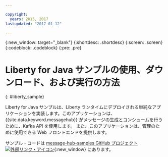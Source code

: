 ```yaml
---

copyright:
  years: 2015, 2017
lastupdated: "2017-01-12"

---
```


{:new_window: target="_blank"}
{:shortdesc: .shortdesc}
{:screen: .screen}
{:codeblock: .codeblock}
{:pre: .pre}

# Liberty for Java サンプルの使用、ダウンロード、および実行の方法
{: #liberty_sample}

Liberty for Java サンプルは、Liberty ランタイムにデプロイされる単純なアプリケーションを実装します。このアプリケーションは、{{site.data.keyword.messagehub}} がメッセージの生成とコンシュームを行うために、Kafka API を使用します。
また、このアプリケーションは、管理のために使用できる Web フロントエンドを提供します。

サンプル・コードは [message-hub-samples GitHub プロジェクト ![外部リンク・アイコン](../../icons/launch-glyph.svg "外部リンク・アイコン")](https://github.com/ibm-messaging/message-hub-samples/tree/master/kafka-java-liberty-sample){:new_window} にあります。
